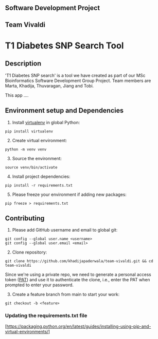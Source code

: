 ##  Software Development Project 
##  Team Vivaldi
# T1 Diabetes SNP Search Tool

## Description
'T1 Diabetes SNP search' is a tool we have created as part of our MSc Bioinformatics Software Development Group Project. 
Team members are Marta, Khadija, Thuvaragan, Jiang and Tobi. 

This app ....





## Environment setup and Dependencies

1. Install [virtualenv](https://pypi.org/project/virtualenv/) in global Python:

```shell
pip install virtualenv
```

2. Create virtual environment:

```shell
python -m venv venv
```

3. Source the environment:

```shell
source venv/bin/activate
```

4. Install project dependencies:

```shell
pip install -r requirements.txt
```

5. Please freeze your environment if adding new packages:

```shell
pip freeze > requirements.txt
```

## Contributing

1. Please add GitHub username and email to global git:

```shell
git config --global user.name <username>
git config --global user.email <email>
```

2. Clone repository:

```shell
git clone https://github.com/khadijapaderwala/team-vivaldi.git && cd team-vivaldi
```

Since we're using a private repo, we need to generate a personal access token ([PAT](https://docs.github.com/en/authentication/keeping-your-account-and-data-secure/creating-a-personal-access-token)) and use it to authenticate the clone, i.e., enter the PAT when prompted to enter your password.

3. Create a feature branch from main to start your work:

```shell
git checkout -b <feature>
```


### Updating the requirements.txt file 

[https://packaging.python.org/en/latest/guides/installing-using-pip-and-virtual-environments/]



